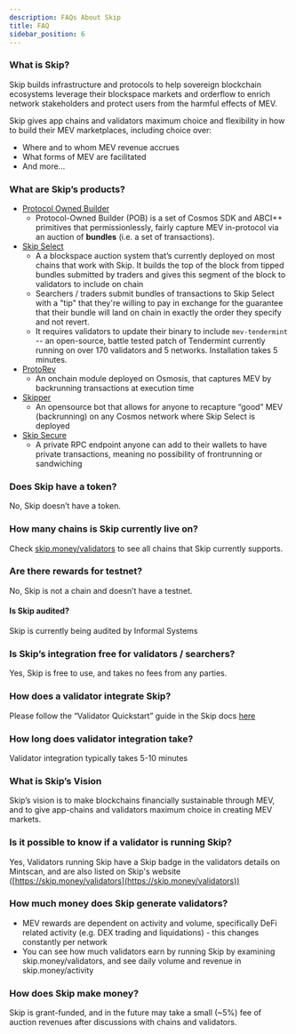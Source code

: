 ```yaml
---
description: FAQs About Skip
title: FAQ
sidebar_position: 6
---
```


### What is Skip?

Skip builds infrastructure and protocols to help sovereign blockchain ecosystems leverage their blockspace markets and orderflow to enrich network stakeholders and protect users from the harmful effects of MEV.

Skip gives app chains and validators maximum choice and flexibility in how to build their MEV marketplaces, including choice over:

- Where and to whom MEV revenue accrues
- What forms of MEV are facilitated
- And more...

### What are Skip’s products?

- [Protocol Owned Builder](pob/overview)
  - Protocol-Owned Builder (POB) is a set of Cosmos SDK and ABCI++ primitives that permissionlessly, fairly capture MEV in-protocol via an auction of **bundles** (i.e. a set of transactions).
- [Skip Select](select/intro)
  - A a blockspace auction system that’s currently deployed on most chains that work with Skip. It builds the top of the block from tipped bundles submitted by traders and gives this segment of the block to validators to include on chain
  - Searchers / traders submit bundles of transactions to Skip Select with a "tip" that they're willing to pay in exchange for the guarantee that their bundle will land on chain in exactly the order they specify and not revert.
  - It requires validators to update their binary to include `mev-tendermint` -- an open-source, battle tested patch of Tendermint currently running on over 170 validators and 5 networks. Installation takes 5 minutes.
- [ProtoRev](https://github.com/osmosis-labs/osmosis/blob/main/x/protorev/protorev.md)
  - An onchain module deployed on Osmosis, that captures MEV by backrunning transactions at execution time
- [Skipper](https://github.com/skip-mev/skipper)
  - An opensource bot that allows for anyone to recapture “good” MEV (backrunning) on any Cosmos network where Skip Select is deployed
- [Skip Secure](select/skip-secure)
  - A private RPC endpoint anyone can add to their wallets to have private transactions, meaning no possibility of frontrunning or sandwiching

### Does Skip have a token?

No, Skip doesn’t have a token.

### How many chains is Skip currently live on?

Check [skip.money/validators](http://skip.money/validators) to see all chains that Skip currently supports.

### Are there rewards for testnet?

No, Skip is not a chain and doesn’t have a testnet.

#### Is Skip audited?

Skip is currently being audited by Informal Systems

### Is Skip’s integration free for validators / searchers?

Yes, Skip is free to use, and takes no fees from any parties.

### How does a validator integrate Skip?

Please follow the “Validator Quickstart” guide in the Skip docs [here](select/validator/quickstart)

### How long does validator integration take?

Validator integration typically takes 5-10 minutes

### What is Skip’s Vision

Skip’s vision is to make blockchains financially sustainable through MEV, and to give app-chains and validators maximum choice in creating MEV markets.

### Is it possible to know if a validator is running Skip?

Yes, Validators running Skip have a Skip badge in the validators details on Mintscan, and are also listed on Skip's website ([https://skip.money/validators](https://skip.money/validators))

### How much money does Skip generate validators?

- MEV rewards are dependent on activity and volume, specifically DeFi related activity (e.g. DEX trading and liquidations) - this changes constantly per network
- You can see how much validators earn by running Skip by examining skip.money/validators, and see daily volume and revenue in skip.money/activity

### How does Skip make money?

Skip is grant-funded, and in the future may take a small (~5%) fee of auction revenues after discussions with chains and validators.

